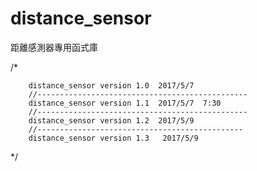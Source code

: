 # distance_sensor
距離感測器專用函式庫

/*

		distance_sensor version 1.0  2017/5/7
		//-----------------------------------------------
		distance_sensor version 1.1  2017/5/7  7:30              
		//-----------------------------------------------
		distance_sensor version 1.2  2017/5/9
		//----------------------------------------------
		distance_sensor version 1.3   2017/5/9
*/
